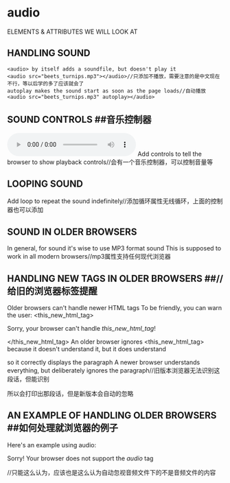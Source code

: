 # audio #
ELEMENTS & ATTRIBUTES WE WILL LOOK AT
<audio> src attribute
autoplay attribute
controls attribute
loop attribute
## HANDLING SOUND ##
    <audio> by itself adds a soundfile, but doesn't play it
    <audio src="beets_turnips.mp3"></audio>//只添加不播放，需要注意的是中文现在不行，等以后学的多了应该就会了
    autoplay makes the sound start as soon as the page loads//自动播放
    <audio src="beets_turnips.mp3" autoplay></audio> 
## SOUND CONTROLS ##音乐控制器
<audio src="beets_turnips.mp3" controls></audio>
Add controls to tell the browser to show playback controls//会有一个音乐控制器，可以控制音量等
## LOOPING SOUND ##
Add loop to repeat the sound indefinitely//添加循环属性无线循环，上面的控制器也可以添加
<audio src="drum_loop.mp3" autoplay loop></audio>
## SOUND IN OLDER BROWSERS ##
In general, for sound it's wise to use MP3 format sound
This is supposed to work in all modern browsers//mp3属性支持任何现代浏览器
## HANDLING NEW TAGS IN OLDER BROWSERS ##//给旧的浏览器标签提醒
Older browsers can't handle newer HTML tags
To be friendly, you can warn the user:
    <this_new_html_tag>
    <p>Sorry, your browser can't handle <i>this_new_html_tag</i>!</p>
    </this_new_html_tag>
An older browser ignores <this_new_html_tag> because it
doesn't understand it, but it does understand <p> so it correctly
displays the paragraph
A newer browser understands everything, but deliberately ignores
the paragraph//旧版本浏览器无法识别这段话，但能识别<p></p>所以会打印出那段话，但是新版本会自动的忽略
## AN EXAMPLE OF HANDLING OLDER BROWSERS ##如何处理就浏览器的例子
Here's an example using audio:
<audio src="drum_loop.mp3" autoplay>
<p>Sorry! Your browser does not support the <i>audio</i> tag</p>
</audio>//只能这么认为，应该也是这么认为自动忽视音频文件下的不是音频文件的内容
    <audio src="xixiang.mp3"  autoplay alt="A splashy 3 second drum piece">//alt属性指的是如果当前音频，图片没有加载正确，那么就会出现这样的提示
    <p>Sorry! Your browser does not support the <i>audio</i> tag</p>
    </audio>